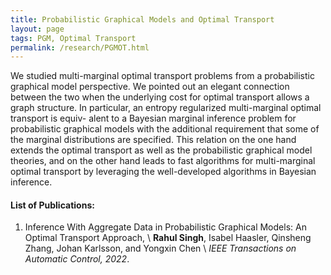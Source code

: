```yaml
---
title: Probabilistic Graphical Models and Optimal Transport
layout: page
tags: PGM, Optimal Transport
permalink: /research/PGMOT.html
---
```


We studied multi-marginal optimal transport problems from a probabilistic graphical model perspective. We pointed out an elegant connection between the two when the underlying cost for optimal transport allows a graph structure. In particular, an entropy regularized multi-marginal optimal transport is equiv-
alent to a Bayesian marginal inference problem for probabilistic graphical models with the additional requirement that some of the marginal distributions are specified. This relation on the one hand extends the optimal transport as well as the probabilistic graphical model theories, and on the other hand leads to fast algorithms for multi-marginal optimal transport by leveraging the well-developed algorithms in Bayesian inference.

#### List of Publications: ####


1. Inference With Aggregate Data in Probabilistic Graphical Models: An Optimal Transport Approach, \\
**Rahul Singh**, Isabel Haasler, Qinsheng Zhang, Johan Karlsson, and Yongxin Chen \\
_IEEE Transactions on Automatic Control, 2022_.

 
 
